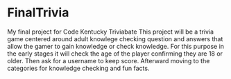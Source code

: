 # FinalTrivia
My final project for Code Kentucky Triviabate
This project will be a trivia game centered around adult knowlege checking question and answers that allow the gamer to gain knowledge or check knowledge. For this purpose in the early stages it will check the age of the player confirming they are 18 or older. Then ask for a username to keep score. Afterward moving to the categories for knowledge checking and fun facts. 
